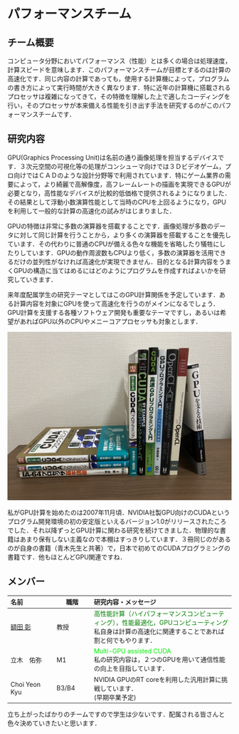 パフォーマンスチーム
========

チーム概要
----------
コンピュータ分野においてパフォーマンス（性能）とは多くの場合は処理速度，計算スピードを意味します．このパフォーマンスチームが目標とするのは計算の高速化です．同じ内容の計算であっても，使用する計算機によって，プログラムの書き方によって実行時間が大きく異なります．特に近年の計算機に搭載されるプロセッサは複雑になってきて，その特徴を理解した上で適したコーディングを行い，そのプロセッサが本来備える性能を引き出す手法を研究するのがこのパフォーマンスチームです．



研究内容
--------
GPU(Graphics Processing Unit)は名前の通り画像処理を担当するデバイスです．３次元空間の可視化等の処理がコンシューマ向けでは３Ｄビデオゲーム，プロ向けではＣＡＤのような設計分野等で利用されています．特にゲーム業界の需要によって，より綺麗で高解像度，高フレームレートの描画を実現できるGPUが必要となり，高性能なデバイスが比較的低価格で提供されるようになりました．その結果として浮動小数演算性能として当時のCPUを上回るようになり，GPUを利用して一般的な計算の高速化の試みがはじまりました．

GPUの特徴は非常に多数の演算器を搭載することです．画像処理が多数のデータに対して同じ計算を行うことから，より多くの演算器を搭載することを優先しています．その代わりに普通のCPUが備える色々な機能を省略したり犠牲にしたりしています．GPUの動作周波数もCPUより低く，多数の演算器を活用できるだけの並列性がなければ高速化が実現できません．目的となる計算内容をうまくGPUの構造に当てはめるにはどのようにプログラムを作成すればよいかを研究していきます．

来年度配属学生の研究テーマとしてはこのGPU計算関係を予定しています．ある計算内容を対象にGPUを使って高速化を行うのがメインになるでしょう．GPU計算を支援する各種ソフトウェア開発も重要なテーマですし，あるいは希望があればGPU以外のCPUやメニーコアプロセッサも対象とします．

<img src="./perfteam-bookshelf.png"></img>

私がGPU計算を始めたのは2007年11月頃．NVIDIA社製GPU向けのCUDAというプログラム開発環境の初の安定版といえるバージョン1.0がリリースされたころでした．それ以降ずっとGPU計算に関わる研究を続けてきました．物理的な書籍はあまり保有しない主義なので本棚はすっきりしています．３冊同じのがあるのが自身の書籍（青木先生と共著）で，日本で初めてのCUDAプログラミングの書籍です．他もほとんどGPU関連ですね．



メンバー
--------

| <span style="display: inline-block; width: 6em;">名前</span> | <span style="display: inline-block; width: 5em;">職階</span> | 研究内容・メッセージ |
|:-----|---|:-------------------------|
|[額田 彰](https://www.hpcs.cs.tsukuba.ac.jp/~nukada/index-j.html)|教授|<font color="green">高性能計算（ハイパフォーマンスコンピューティング），性能最適化，GPUコンピューティング</font><br>私自身は計算の高速化に関連することであれば割と何でもやります．|
|立木　佑弥|M1|<font color=“green”>Multi-GPU assisted CUDA</font><br>私の研究内容は，２つのGPUを用いて通信性能の向上を目指しています．|
|Choi Yeon Kyu|B3/B4|NVIDIA GPUのRT coreを利用した汎用計算に挑戦しています．<br>(早期卒業予定)|
立ち上がったばかりのチームですので学生は少ないです．配属される皆さんと色々決めていきたいと思います．


<!--
近年の研究成果について
----------------------
-->



